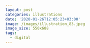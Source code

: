 ```yaml
---
layout: post
categories: illustrations
date: '2020-01-26T12:05:23+03:00'
image: /images/illustration_83.jpeg
image_size: 550x688
tags:
  - digital
---
```

